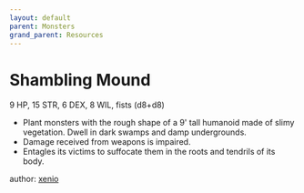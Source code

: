 ```yaml
---
layout: default
parent: Monsters
grand_parent: Resources
---
```


# Shambling Mound
9 HP, 15 STR, 6 DEX, 8 WIL, fists (d8+d8)
- Plant monsters with the rough shape of a 9' tall humanoid made of slimy vegetation. Dwell in dark swamps and damp undergrounds.
- Damage received from weapons is impaired.
- Entagles its victims to suffocate them in the roots and tendrils of its body.

author: [xenio](https://xenioinabottle.blogspot.com)
